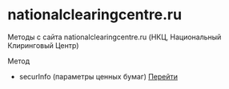 # nationalclearingcentre.ru
Методы с сайта nationalclearingcentre.ru (НКЦ, Национальный Клиринговый Центр)

Метод
* securInfo (параметры ценных бумаг) [Перейти](https://www.nationalclearingcentre.ru/rates/securInfo)
